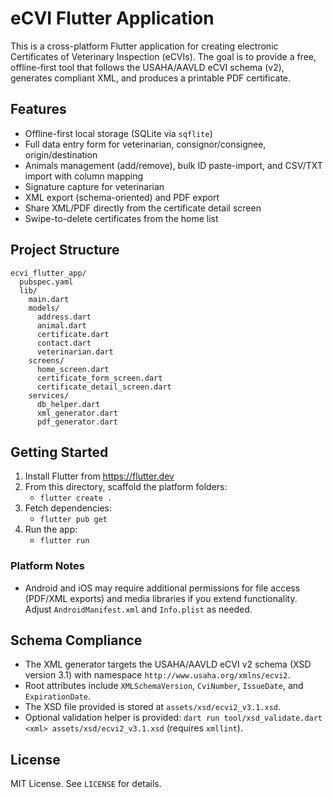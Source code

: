 # eCVI Flutter Application

This is a cross-platform Flutter application for creating electronic Certificates of Veterinary Inspection (eCVIs). The goal is to provide a free, offline-first tool that follows the USAHA/AAVLD eCVI schema (v2), generates compliant XML, and produces a printable PDF certificate.

## Features

- Offline-first local storage (SQLite via `sqflite`)
- Full data entry form for veterinarian, consignor/consignee, origin/destination
- Animals management (add/remove), bulk ID paste-import, and CSV/TXT import with column mapping
- Signature capture for veterinarian
- XML export (schema-oriented) and PDF export
- Share XML/PDF directly from the certificate detail screen
- Swipe-to-delete certificates from the home list

## Project Structure

```
ecvi_flutter_app/
  pubspec.yaml
  lib/
    main.dart
    models/
      address.dart
      animal.dart
      certificate.dart
      contact.dart
      veterinarian.dart
    screens/
      home_screen.dart
      certificate_form_screen.dart
      certificate_detail_screen.dart
    services/
      db_helper.dart
      xml_generator.dart
      pdf_generator.dart
```

## Getting Started

1. Install Flutter from https://flutter.dev
2. From this directory, scaffold the platform folders:
   - `flutter create .`
3. Fetch dependencies:
   - `flutter pub get`
4. Run the app:
   - `flutter run`

### Platform Notes

- Android and iOS may require additional permissions for file access (PDF/XML exports) and media libraries if you extend functionality. Adjust `AndroidManifest.xml` and `Info.plist` as needed.

## Schema Compliance

- The XML generator targets the USAHA/AAVLD eCVI v2 schema (XSD version 3.1) with namespace `http://www.usaha.org/xmlns/ecvi2`.
- Root attributes include `XMLSchemaVersion`, `CviNumber`, `IssueDate`, and `ExpirationDate`.
- The XSD file provided is stored at `assets/xsd/ecvi2_v3.1.xsd`.
- Optional validation helper is provided: `dart run tool/xsd_validate.dart <xml> assets/xsd/ecvi2_v3.1.xsd` (requires `xmllint`).

## License

MIT License. See `LICENSE` for details.
